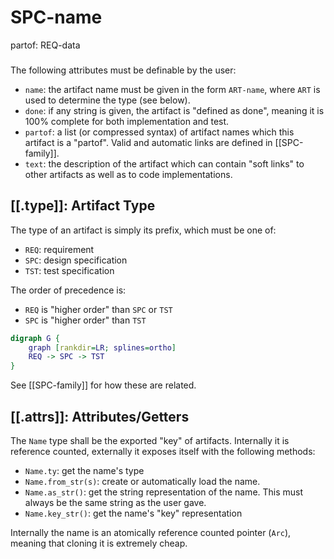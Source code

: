 # SPC-name
partof: REQ-data
###
The following attributes must be definable by the user:
- `name`: the artifact name must be given in the form `ART-name`, where `ART`
  is used to determine the type (see below).
- `done`: if any string is given, the artifact is "defined as done", meaning it
  is 100% complete for both implementation and test.
- `partof`: a list (or compressed syntax) of artifact names which this artifact
  is a "partof". Valid and automatic links are defined in [[SPC-family]].
- `text`: the description of the artifact which can contain "soft links" to
  other artifacts as well as to code implementations.

## [[.type]]:  Artifact Type
The type of an artifact is simply its prefix, which must be one of:
- `REQ`: requirement
- `SPC`: design specification
- `TST`: test specification

The order of precedence is:
- `REQ` is "higher order" than `SPC` or `TST`
- `SPC` is "higher order" than `TST`

```dot
digraph G {
    graph [rankdir=LR; splines=ortho]
    REQ -> SPC -> TST
}
```

See [[SPC-family]] for how these are related.

## [[.attrs]]: Attributes/Getters

The `Name` type shall be the exported "key" of artifacts.  Internally it is
reference counted, externally it exposes itself with the following methods:
- `Name.ty`: get the name's type
- `Name.from_str(s)`: create or automatically load the name.
- `Name.as_str()`: get the string representation of the name. This must always
  be the same string as the user gave.
- `Name.key_str()`: get the name's "key" representation

Internally the name is an atomically reference counted pointer (`Arc`), meaning
that cloning it is extremely cheap.